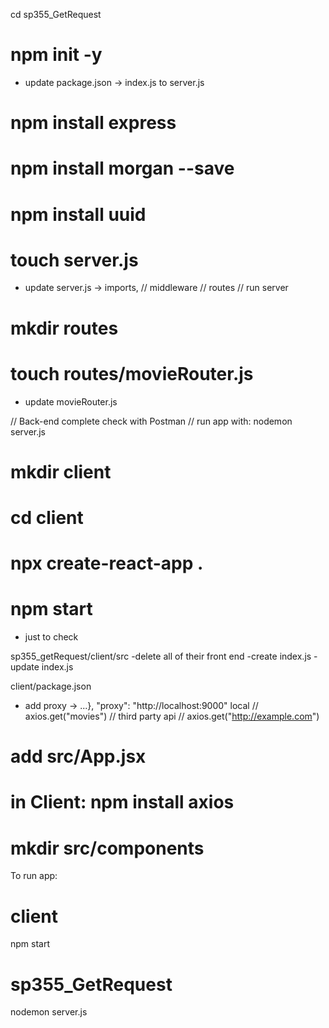 cd sp355_GetRequest

# npm init -y
* update package.json -> index.js to server.js

# npm install express

# npm install morgan --save

# npm install uuid 

# touch server.js
* update server.js -> imports, // middleware // routes // run server

# mkdir routes

# touch routes/movieRouter.js
* update movieRouter.js

// Back-end complete check with Postman
// run app with: nodemon server.js

# mkdir client

# cd client

# npx create-react-app . 

# npm start
* just to check

sp355_getRequest/client/src
-delete all of their front end
-create index.js
-update index.js

client/package.json
- add proxy -> ...},   "proxy": "http://localhost:9000"
local
// axios.get("movies")
// third party api
// axios.get("http://example.com")

# add src/App.jsx

# in Client: npm install axios

# mkdir src/components


To run app: 
# client
npm start

# sp355_GetRequest
nodemon server.js

